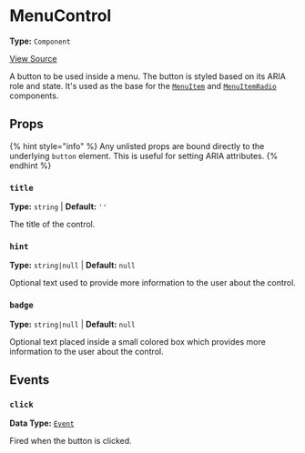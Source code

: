 # MenuControl

**Type:** `Component`

[View Source](../../../../../vime-player/src/plugins/settings/menu/MenuControl.svelte)

A button to be used inside a menu. The button is styled based on its ARIA role and state. It's used
as the base for the [`MenuItem`](./menu-item.md) and [`MenuItemRadio`](./menu-item-radio.md) components.

## Props

{% hint style="info" %}
Any unlisted props are bound directly to the underlying `button` element. This is useful for setting ARIA attributes.
{% endhint %}

### `title`

**Type:** `string` | **Default:** `''`

The title of the control.

### `hint`

**Type:** `string|null` | **Default:** `null`

Optional text used to provide more information to the user about the control.

### `badge`

**Type:** `string|null` | **Default:** `null`

Optional text placed inside a small colored box which provides more information to the user about the control.

## Events

### `click`

**Data Type:** [`Event`][mdn-event]

Fired when the button is clicked.

[mdn-event]: https://developer.mozilla.org/en-US/docs/Web/API/Event
